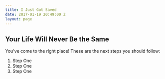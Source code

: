 ```yaml
---
title: I Just Got Saved
date: 2017-01-19 20:49:00 Z
layout: page
---
```


## Your Life Will Never Be the Same

You've come to the right place! These are the next steps you should follow:

1. Step One
2. Step One
3. Step One
